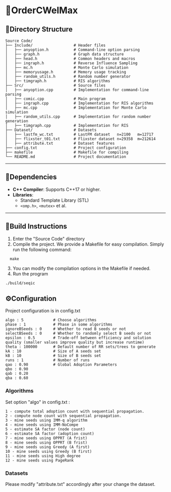 # 🔄OrderCWelMax

## **📑Directory Structure**
```
Source Code/
├── Include/                  # Header files
│   ├── anyoption.h           # Command-line option parsing
│   ├── graph.h               # Graph data structure
│   ├── head.h                # Common headers and macros
│   ├── ingraph.h             # Reverse Influence Sampling
│   ├── mc.h                  # Monte Carlo simulation
│   ├── memoryusage.h         # Memory usage tracking
│   ├── random_utils.h        # Random number generator
│   ├── timgraph.h            # RIS algorithms
├── Src/                      # Source files
│   ├── anyoption.cpp         # Implementation for command-line parsing
│   ├── comic.cpp             # Main program
│   ├── ingraph.cpp           # Implementation for RIS algorithms
│   ├── mc.cpp                # Implementation for Monte Carlo simulation
│   ├── random_utils.cpp      # Implementation for random number generation
│   ├── timgraph.cpp          # Implementation for RIS 
├── Dataset/                  # Datasets         
│   ├── lastfm_wc.txt         # LastFM dataset   n=2100   m=12717
│   ├── flixster_t01.txt      # Flixster dataset n=29358  m=212614
│   ├── attribute.txt         # Dataset features
├── config.txt                # Project configuration
├── makefile                  # Makefile for compiling
└── README.md                 # Project documentation
```
---

## **🧲Dependencies**
- **C++ Compiler**: Supports C++17 or higher.
- **Libraries**:
  - Standard Template Library (STL)
  - `<omp.h>`, `<mutex>` et al.

---

## **🚀Build Instructions**
1. Enter the "Source Code" directory
2. Compile the project. We provide a Makefile for easy compilation. Simply run the following command:
```
  make
```
3. You can modify the compilation options in the Makefile if needed.
4. Run the program
```
./build/seqic
```
## **⚙Configuration**
Project configuration is in config.txt
```
algo : 5             # Choose algorithms
phase : 1            # Phase in some algorithms
ignoreBSeeds : 0     # Whether to read B seeds or not
selectBSeeds : 0     # Whether to randomly select B seeds or not
epsilon : 0.5        # Trade-off between efficiency and solution quality (smaller values improve quality but increase runtime)
theta : 100000       # Default number of RR sets/trees to generate
kA : 10              # Size of A seeds set
kB : 10              # Size of B seeds set
runs : 1             # Number of runs
qao : 0.90           # Global Adoption Parameters
qbo : 0.90
qab : 0.20
qba : 0.60
```

### **Algorithms**
Set option "algo" in config.txt :
```
1 - compute total adoption count with sequential propagation.
2 - compute node count with sequential propagation.
3 - mine seeds using IMM-q algorithm
4 - mine seeds using IMM-NoCompe
5 - estimate SA factor (node count)
6 - estimate SA factor (adoption count)
7 - mine seeds using OPPRT (A frist)
8 - mine seeds using OPPRT (B frist)
9 - mine seeds using Greedy (A first)
10 - mine seeds using Greedy (B first)
11 - mine seeds using High degree
12 - mine seeds using PageRank
```
### **Datasets**
Please modify "attribute.txt" accordingly after your change the dataset.
